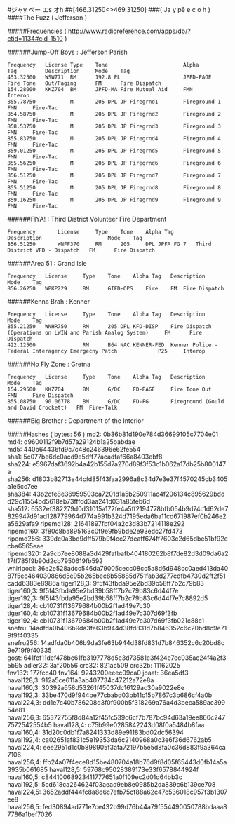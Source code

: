 #ジャy ペー エs オh
##[466.31250<>469.31250]
###( Ja y pē e c o h )
####The Fuzz ( Jefferson )

#####Frequencies ( http://www.radioreference.com/apps/db/?ctid=1134#cid-1510 )

######Jump-Off Boys : Jefferson Parish
```
Frequency   License	Type	Tone    					Alpha			Tag			Description		Mode	Tag 
453.32500	WSW771	RM		192.8 PL					JPFD-PAGE		Fire Tone	Out/Paging		FM		Fire Dispatch 
154.28000	KKZ704 	BM		JPFD-MA	Fire Mutual Aid 	FMN				Interop 
855.78750			M		205 DPL	JP Firegrnd1		Fireground 1 								FMN		Fire-Tac 
854.58750			M		205 DPL	JP Firegrnd2		Fireground 2 								FMN 	Fire-Tac 
858.53750			M		205 DPL	JP Firegrnd3		Fireground 3 								FMN 	Fire-Tac 
855.83750			M		205 DPL	JP Firegrnd4		Fireground 4 								FMN 	Fire-Tac 
859.01250			M		205 DPL	JP Firegrnd5		Fireground 5 								FMN 	Fire-Tac 
855.56250			M		205 DPL	JP Firegrnd6		Fireground 6 								FMN 	Fire-Tac 
856.51250			M		205 DPL	JP Firegrnd7		Fireground 7 								FMN 	Fire-Tac 
855.51250 			M		205 DPL	JP Firegrnd8		Fireground 8 								FMN 	Fire-Tac 
859.16250			M		205 DPL	JP Firegrnd9		Fireground 9 								FMN 	Fire-Tac  
```

######FIYA! : Third District Volunteer Fire Department
```
Frequency		License 	Type 	Tone 	Alpha Tag 		Description 					Mode 	Tag 
856.51250		WNFF370 	RM		205		DPL	JPFA FG 7	Third District VFD - Dispatch 	FM		Fire Dispatch 
```

######Area 51 : Grand Isle
```
Frequency 	License 	Type 	Tone 	Alpha Tag 	Description 	Mode 	Tag 
856.26250 	WPKP229 	BM		GIFD-OPS	Fire 	FM 	Fire Dispatch 
```

######Kenna Brah : Kenner
```
Frequency 	License 	Type 	Tone 	Alpha Tag 	Description 													Mode 	Tag 
855.21250 	WNHR750 	RM		205 DPL	KFD-DISP	Fire Dispatch (Operations on LWIN and Parish Analog System) 	FM 		Fire Dispatch 
422.12500 	 			RM		B64 NAC	KENNER-FED	Kenner Police - Federal Interagency Emergecny Patch 			P25 	Interop 
```

######No Fly Zone : Gretna
```
Frequency 	License 	Type 	Tone 	Alpha Tag 	Description 							Mode 	Tag 
154.29500 	KKZ704 		BM		G/DC 	FD-PAGE		Fire Tone Out 							FMN 	Fire Dispatch 
855.08750 	90.06778 	BM		G/DC 	FD-FG		Fireground (Gould and David Crockett) 	FM 	Fire-Talk
```


######Big Brother : Department of the Interior

#####Hashes ( bytes: 56 )
md2: 0b36b81d190e784d36699105c7704e01
md4: d9600112f9b7d57a29124b1a25babdae
md5: 440b64436fd9c7c48c246396e62fe554
sha1: 5c077be6dc0acd9e5dff77acadfaf66a8403ebf8
sha224: e5967daf3692b4a42b155d7a270d89f3f53c1b062a17db25b800147a
sha256: d1803b82713e44cfd85f43faa2996a8c34d7e3e37f4570245cb3405a1e5cc7ee
sha384: 43b2cfe8e36959503ca7201d1a5b250911ac4f206134c895629bddd29c11554bd5618eb73fffdd3aa241d031a85feb6d
sha512: 6532ef382279d0d31015a172fe4a5ff2194778bfb054b9d74c1d62de7829947d91ad128779964d774a991b324d7195eda6ba11cd671987ef0b246e2a5629afa9
ripemd128: 21641897fbf04a2c3d83b7214118e292
ripemd160: 3f80c8ba895163c0f9e9fb9bde2e93edc27fd473
ripemd256: 339dc0a3bd9dff579b9f4cc27deaff674ff7603c2d65dbe51bf92ecba6565eae
ripemd320: 2a9cb7ee8088a3d429fafbafb404180262b8f7de82d3d09da6a217ff785f9b90d2cb7950619fb592
whirlpool: 36e2e528adcc546da79005cecc08cc5a8d6d948cc0aed413da4087f5ec464030866d5e95b265bec8b55885d751fab3d277cdfb4730d2ff2f51cadd6383e8986a
tiger128,3: 9f5f43fbda95e2bd39b58ff7b2c79b83
tiger160,3: 9f5f43fbda95e2bd39b58ff7b2c79b83c6d44f7e
tiger192,3: 9f5f43fbda95e2bd39b58ff7b2c79b83c6d44f7e7c8892d5
tiger128,4: cb10731f13679684b00b2f1ad49e7c30
tiger160,4: cb10731f13679684b00b2f1ad49e7c307d69f3fb
tiger192,4: cb10731f13679684b00b2f1ad49e7c307d69f3fb021c88c1
snefru: 14adfda0b406b9da3fe63b944d38fd831d7b846352c6c20bd8c9e719f9f40335
snefru256: 14adfda0b406b9da3fe63b944d38fd831d7b846352c6c20bd8c9e719f9f40335
gost: 641fcf11def478bc61fb3197778d5e3d73581e3f424e7ec035ac24f4a2f35b95
adler32: 3af20b56
crc32: 821ac509
crc32b: 11162025
fnv132: 177fcc40
fnv164: 9243200eeec09ca0
joaat: 36ea5df3
haval128,3: 912a5ce611a3ab407734c47212a72e8a
haval160,3: 30392a658d53261f45037dc16129ac30a9022e8e
haval192,3: 33be470d9f944be77cbabd03bb11c15b7867c3b686cf4a0b
haval224,3: dd1e7c40b786208d3f0f900b5f318269a76a4d3beca589ac39954e81
haval256,3: 65372755f8d84a12f45fc539c6cf7b787bc94d63a19ee860c2477572542554b5
haval128,4: c75b99e0285842243d08f0a5484b8faa
haval160,4: 31d20c0db1f7a8241333d89e91183bd02dc56394
haval192,4: ca02651af831c5e19353da6c2140968a0c3e6f36d6762ab5
haval224,4: eee2951d1c0b898905f3afa72197b5e5d8fa0c36d883f9a364ca7106
haval256,4: ffb24a07f4ece8d15be480704a18b76d9f8d05f65443d0fb14a5a3935b061685
haval128,5: 59768c95028389173e33f6578844924f
haval160,5: c84410068923411777651a0f109ec2d01d64bb3c
haval192,5: 5cd618ca264624f03aead9eb8e0985b2da839c6b139ce708
haval224,5: 3652addf444fc8a8d6c7efb75cf88a62c47c536018c957f3b1307ee8
haval256,5: fed30894ad771e7ce432b99d76b44a79f554490050788bdaaa87786a1bef7026
